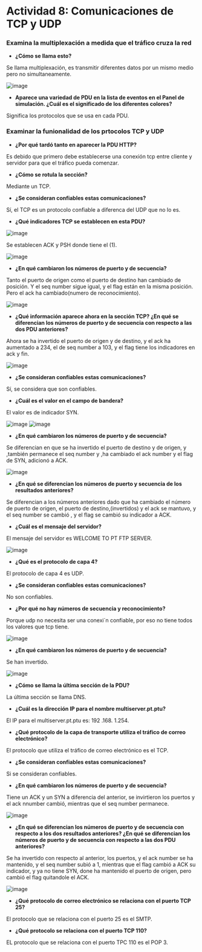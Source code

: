 # Actividad 8: Comunicaciones de TCP y UDP

### Examina la multiplexación a medida que el tráfico cruza la red

- **¿Cómo se llama esto?**

Se llama multiplexación, es transmitir diferentes datos por un mismo medio pero no simultaneamente.

![image](https://github.com/Fx2048/COMU_TEAM/assets/151795724/5b3a0cb3-d1e4-4852-a2fc-e6be0953ef13)

- **Aparece una variedad de PDU en la lista de eventos en el Panel de simulación. ¿Cuál es el significado de los diferentes colores?**
  
Significa los protocolos que se usa en cada PDU.

### Examinar la funionalidad de los prtocolos TCP y UDP

- **¿Por qué tardó tanto en aparecer la PDU HTTP?**

Es debido que primero debe establecerse una conexión tcp entre cliente y servidor para que el tráfico pueda comenzar.

- **¿Cómo se rotula la sección?**

 Mediante un TCP. 

- **¿Se consideran confiables estas comunicaciones?** 

Sí, el TCP es un protocolo confiable a diferenca del UDP que no lo es.

- **¿Qué indicadores TCP se establecen en esta PDU?**

![image](https://github.com/Fx2048/COMU_TEAM/assets/151795724/dbcb9d49-398d-414b-99a0-556e6f24d226)

Se establecen ACK y PSH donde tiene el (1).

![image](https://github.com/Fx2048/COMU_TEAM/assets/151795724/ac596107-3758-4eaa-8b08-342a254a7ee2)

- **¿En qué cambiaron los números de puerto y de secuencia?**

Tanto el puerto de origen como el puerto de destino han cambiado de posición. Y el seq number sigue igual, y el flag están en la misma posición. Pero el ack ha cambiado(numero de reconocimiento).

![image](https://github.com/Fx2048/COMU_TEAM/assets/151795724/3a781556-ead0-4f74-868b-637e486b0511)

- **¿Qué información aparece ahora en la sección TCP? ¿En qué se diferencian los números de puerto y de secuencia con respecto a las dos PDU anteriores?**

Ahora se ha invertido el puerto de origen y de destino, y el ack ha aumentado a 234, el de seq number a 103, y el flag tiene los indicadores en ack y fin. 

![image](https://github.com/nardyliz12/Comunicacion_datos_y_redes_pe/assets/151795724/7513f8de-92c3-43e6-8972-61058f1d326c)

- **¿Se consideran confiables estas comunicaciones?**

Sí, se considera que son confiables.

- **¿Cuál es el valor en el campo de bandera?**

El valor es de indicador  SYN.

![image](https://github.com/nardyliz12/Comunicacion_datos_y_redes_pe/assets/151795724/8b41625d-9ad9-445d-b30d-d78955482d5c)
![image](https://github.com/nardyliz12/Comunicacion_datos_y_redes_pe/assets/151795724/b7848f03-f9b8-4474-9bcf-836f91152979)

- **¿En qué cambiaron los números de puerto y de secuencia?**

Se diferencian en que se ha invertido el puerto de destino y de origen, y ,también permanece el seq number y ,ha cambiado el ack number  y el flag de SYN, adicionó a ACK. 

![image](https://github.com/nardyliz12/Comunicacion_datos_y_redes_pe/assets/151795724/88623eb2-584e-446e-b4bd-6fe13228a838)

- **¿En qué se diferencian los números de puerto y secuencia de los resultados anteriores?**

Se diferencian a los números anteriores dado que ha cambiado el número de puerto de origen, el puerto de destino,(invertidos) y el ack se mantuvo, y el seq number se cambió , y el flag se cambió su indicador a ACK. 

- **¿Cuál es el mensaje del servidor?**

El mensaje del servidor es WELCOME TO PT FTP SERVER.

![image](https://github.com/nardyliz12/Comunicacion_datos_y_redes_pe/assets/151795724/396adb79-a0df-4f6d-be83-163a6465b6fb)

- **¿Qué es el protocolo de capa 4?**

El protocolo de capa 4 es UDP.

- **¿Se consideran confiables estas comunicaciones?**

No son confiables.

- **¿Por qué no hay números de secuencia y reconocimiento?**

Porque udp no necesita ser una conexi´n confiable, por eso no tiene todos los valores que tcp tiene.

![image](https://github.com/nardyliz12/Comunicacion_datos_y_redes_pe/assets/151795724/87f1e59f-80b6-4fca-a689-89a77ee353a7)

- **¿En qué cambiaron los números de puerto y de secuencia?**

Se han invertido.

![image](https://github.com/nardyliz12/Comunicacion_datos_y_redes_pe/assets/151795724/455ee563-8d01-44fb-9eac-7843e3ff59c9)

- **¿Cómo se llama la última sección de la PDU?**

La última sección se llama DNS.

- **¿Cuál es la dirección IP para el nombre multiserver.pt.ptu?**

El IP para el multiserver.pt.ptu es: 192 .168. 1.254.

- **¿Qué protocolo de la capa de transporte utiliza el tráfico de correo electrónico?**

El protocolo que utiliza el tráfico de correo electrónico es el TCP.

- **¿Se consideran confiables estas comunicaciones?**

Si se consideran confiables.

- **¿En qué cambiaron los números de puerto y de secuencia?**

Tiene un ACK y un  SYN a diferencia del anterior, se invirtieron los puertos y el ack nnumber cambió, mientras que el seq number permanece.

![image](https://github.com/nardyliz12/Comunicacion_datos_y_redes_pe/assets/151795724/5d9992d6-a59f-491c-afd0-47f927732a70)

- **¿En qué se diferencian los números de puerto y de secuencia con respecto a los dos resultados anteriores? ¿En qué se diferencian los números de puerto y de secuencia con respecto a las dos PDU anteriores?**

Se ha invertido con respecto al anterior, los puertos, y el ack number se ha mantenido, y el seq number subió a 1, mientras que el flag cambió a ACK su indicador, y ya no tiene SYN, done ha mantenido el puerto de origen, pero cambió el flag quitandole el ACK.

![image](https://github.com/nardyliz12/Comunicacion_datos_y_redes_pe/assets/151795724/aaa8e942-f7be-4ece-803f-917b2ab5fe76)

- **¿Qué protocolo de correo electrónico se relaciona con el puerto TCP 25?**

El protocolo que se relaciona con el puerto 25  es el SMTP.

- **¿Qué protocolo se relaciona con el puerto TCP 110?**

EL protocolo que se relaciona con el puerto TPC 110 es el POP 3.


